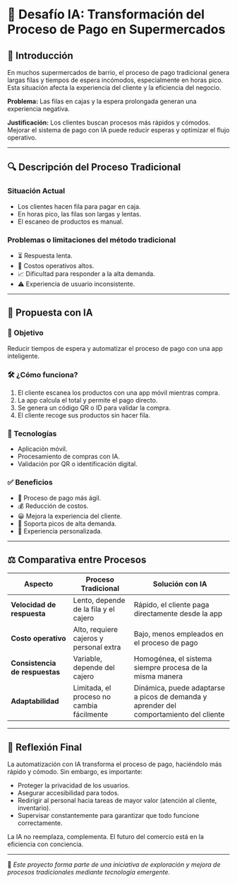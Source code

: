 # 🧠 Desafío IA: Transformación del Proceso de Pago en Supermercados

## 📌 Introducción

En muchos supermercados de barrio, el proceso de pago tradicional genera largas filas y tiempos de espera incómodos, especialmente en horas pico. Esta situación afecta la experiencia del cliente y la eficiencia del negocio.

**Problema:** Las filas en cajas y la espera prolongada generan una experiencia negativa.

**Justificación:** Los clientes buscan procesos más rápidos y cómodos. Mejorar el sistema de pago con IA puede reducir esperas y optimizar el flujo operativo.

---

## 🔍 Descripción del Proceso Tradicional

### Situación Actual
- Los clientes hacen fila para pagar en caja.
- En horas pico, las filas son largas y lentas.
- El escaneo de productos es manual.

### Problemas o limitaciones del método tradicional
- ⏳ Respuesta lenta.
- 💸 Costos operativos altos.
- 📈 Dificultad para responder a la alta demanda.
- ⚠️ Experiencia de usuario inconsistente.

---

## 🤖 Propuesta con IA

### 🎯 Objetivo
Reducir tiempos de espera y automatizar el proceso de pago con una app inteligente.

### 🛠️ ¿Cómo funciona?
1. El cliente escanea los productos con una app móvil mientras compra.
2. La app calcula el total y permite el pago directo.
3. Se genera un código QR o ID para validar la compra.
4. El cliente recoge sus productos sin hacer fila.

### 🧩 Tecnologías
- Aplicación móvil.
- Procesamiento de compras con IA.
- Validación por QR o identificación digital.

### ✅ Beneficios
- 🔄 Proceso de pago más ágil.
- 💰 Reducción de costos.
- 😀 Mejora la experiencia del cliente.
- 🚀 Soporta picos de alta demanda.
- 🎯 Experiencia personalizada.

---

## ⚖️ Comparativa entre Procesos

| **Aspecto**                  | **Proceso Tradicional**                   | **Solución con IA**                             |
|------------------------------|------------------------------------------|-------------------------------------------------|
| **Velocidad de respuesta**   | Lento, depende de la fila y el cajero     | Rápido, el cliente paga directamente desde la app |
| **Costo operativo**          | Alto, requiere cajeros y personal extra   | Bajo, menos empleados en el proceso de pago    |
| **Consistencia de respuestas**| Variable, depende del cajero             | Homogénea, el sistema siempre procesa de la misma manera |
| **Adaptabilidad**             | Limitada, el proceso no cambia fácilmente  | Dinámica, puede adaptarse a picos de demanda y aprender del comportamiento del cliente |

---

## 💭 Reflexión Final

La automatización con IA transforma el proceso de pago, haciéndolo más rápido y cómodo. Sin embargo, es importante:

- Proteger la privacidad de los usuarios.
- Asegurar accesibilidad para todos.
- Redirigir al personal hacia tareas de mayor valor (atención al cliente, inventario).
- Supervisar constantemente para garantizar que todo funcione correctamente.

La IA no reemplaza, complementa. El futuro del comercio está en la eficiencia con conciencia.

---

📌 *Este proyecto forma parte de una iniciativa de exploración y mejora de procesos tradicionales mediante tecnología emergente.*

